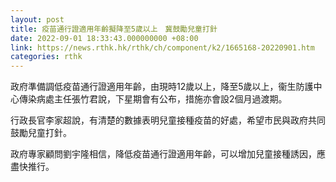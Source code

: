 ```yaml
---
layout: post
title: 疫苗通行證適用年齡擬降至5歲以上　冀鼓勵兒童打針
date: 2022-09-01 18:33:43.000000000 +08:00
link: https://news.rthk.hk/rthk/ch/component/k2/1665168-20220901.htm
categories: rthk
---
```


政府準備調低疫苗通行證適用年齡，由現時12歲以上，降至5歲以上，衞生防護中心傳染病處主任張竹君說，下星期會有公布，措施亦會設2個月過渡期。

行政長官李家超說，有清楚的數據表明兒童接種疫苗的好處，希望市民與政府共同鼓勵兒童打針。

政府專家顧問劉宇隆相信，降低疫苗通行證適用年齡，可以增加兒童接種誘因，應盡快推行。
